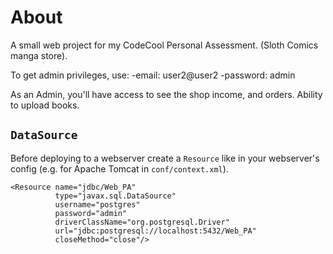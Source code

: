 # About

A small web project for my CodeCool Personal Assessment. (Sloth Comics manga store).

To get admin privileges, use:  -email: user2@user2
                                -password: admin
                                
As an Admin, you'll have access to see the shop income, and orders.
Ability to upload books.

## `DataSource`

Before deploying to a webserver create a `Resource` like in your webserver's config (e.g. for Apache Tomcat in `conf/context.xml`).

```
<Resource name="jdbc/Web_PA"
          type="javax.sql.DataSource"
          username="postgres"
          password="admin"
          driverClassName="org.postgresql.Driver"
          url="jdbc:postgresql://localhost:5432/Web_PA"
          closeMethod="close"/>
```
